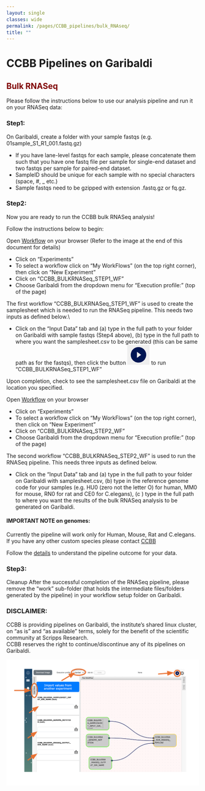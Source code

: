 ```yaml
--- 
layout: single
classes: wide
permalink: /pages/CCBB_pipelines/bulk_RNAseq/
title: ""
---
```


# CCBB Pipelines on Garibaldi 
## <span style="color:maroon"> Bulk RNASeq </span>
Please follow the instructions below to use our analysis pipeline and run it on your RNASeq data:  

### Step1: 
On Garibaldi, create a folder with your sample fastqs (e.g. 01sample_S1_R1_001.fastq.gz)
- If you have lane-level fastqs for each sample, please concatenate them such that you have one fastq file per sample for single-end dataset and two fastqs per sample for paired-end dataset.
- SampleID should be unique for each sample with no special characters (space, #, _ etc.)
- Sample fastqs need to be gzipped with extension .fastq.gz or fq.gz.
	
### Step2: 
Now you are ready to run the CCBB bulk RNASeq analysis!

Follow the instructions below to begin:

Open [Workflow](http://opaat.scripps.edu/workflow-project) on your browser
(Refer to the image at the end of this document for details)

* Click on “Experiments”
* To select a workflow click on “My WorkFlows” (on the top right corner), then click on “New Experiment”
* Click on  “CCBB_BULKRNASeq_STEP1_WF”
* Choose Garibaldi from the dropdown menu for “Execution profile:” (top of the page)

The first workflow “CCBB_BULKRNASeq_STEP1_WF” is used to create the samplesheet which is needed to run the RNASeq pipeline. This needs two inputs as defined below.\
* Click on the “Input Data” tab and (a) type in the full path to your folder on Garibaldi with sample fastqs (Step4 above), (b) type in the full path to where you want the samplesheet.csv to be generated (this can be same path as for the fastqs), then click the button ![CCBB BULKRNASEQ PIPELINE WF_RUN](../assets/images/CCBB_BULKRNASEQ_WF_RUN_BUTTON.png) to run “CCBB_BULKRNASeq_STEP1_WF”

Upon completion, check to see the samplesheet.csv file on Garibaldi at the location you specified.

Open [Workflow](http://opaat.scripps.edu/workflow-project) on your browser 
* Click on “Experiments”
* To select a workflow click on “My WorkFlows” (on the top right corner), then click on “New Experiment”
* Click on  “CCBB_BULKRNASeq_STEP2_WF”
* Choose Garibaldi from the dropdown menu for “Execution profile:” (top of the page)

The second workflow “CCBB_BULKRNASeq_STEP2_WF” is used to run the RNASeq pipeline. This needs three inputs as defined below.
* Click on the “Input Data” tab and (a) type in the full path to your folder on Garibaldi with samplesheet.csv, (b) type in the reference genome code for your samples (e.g. HU0 (zero not the letter O) for human, MM0 for mouse, RN0 for rat and CE0 for C.elegans), (c ) type in the full path to where you want the results of the bulk RNASeq analysis to be generated on Garibaldi.

#### IMPORTANT NOTE on genomes:
Currently the pipeline will work only for Human, Mouse, Rat and C.elegans. \
If you have any other custom species please contact [CCBB](mailto:ccbb@scripps.edu)

Follow the [details](https://nf-co.re/rnaseq/3.18.0/docs/output/) to understand the pipeline outcome for your data.


### Step3: 
Cleanup
After the successful completion of the RNASeq pipeline, please remove the “work” sub-folder (that holds the intermediate files/folders generated by the pipeline) in your workflow setup folder on Garibaldi. 

### DISCLAIMER:
CCBB is providing pipelines on Garibaldi, the institute’s shared linux cluster, on “as is” and “as available” terms, solely for the benefit of the scientific community at Scripps Research.\
CCBB reserves the right to continue/discontinue any of its pipelines on Garibaldi.

![CCBB BULKRNASEQ PIPELINE WF](../assets/images/CCBB_BULKRNASEQ_PIPELINE_WF.png)



